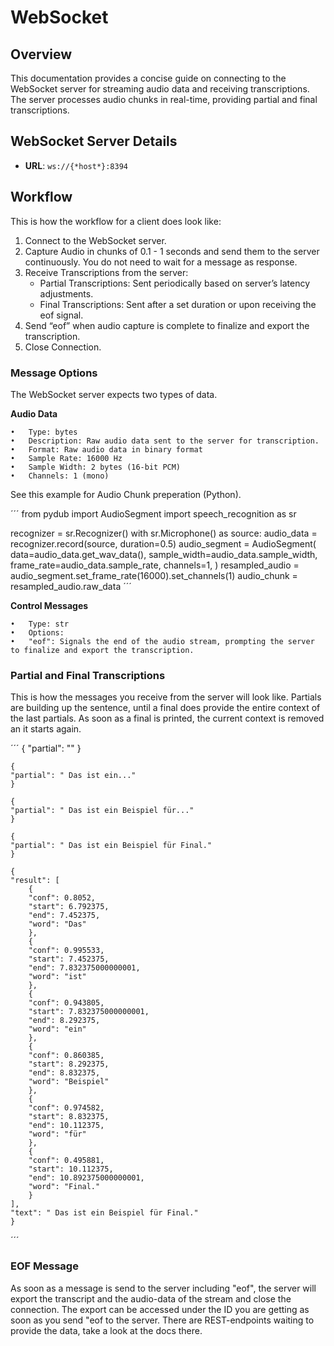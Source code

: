 # WebSocket

## Overview

This documentation provides a concise guide on connecting to the WebSocket server for streaming audio data and receiving transcriptions. The server processes audio chunks in real-time, providing partial and final transcriptions.

## WebSocket Server Details

- **URL**: `ws://{*host*}:8394`

## Workflow
This is how the workflow for a client does look like:

1.	Connect to the WebSocket server.
1.	Capture Audio in chunks of 0.1 - 1 seconds and send them to the server continuously. You do not need to wait for a message as response.
1.	Receive Transcriptions from the server:
    - Partial Transcriptions: Sent periodically based on server’s latency adjustments.
    - Final Transcriptions: Sent after a set duration or upon receiving the eof signal.
1.	Send “eof” when audio capture is complete to finalize and export the transcription.
1.	Close Connection.

### Message Options
The WebSocket server expects two types of data.

**Audio Data**

	•	Type: bytes
	•	Description: Raw audio data sent to the server for transcription.
    •	Format: Raw audio data in binary format
	•	Sample Rate: 16000 Hz
	•	Sample Width: 2 bytes (16-bit PCM)
	•	Channels: 1 (mono)

See this example for Audio Chunk preperation (Python).

´´´
from pydub import AudioSegment
import speech_recognition as sr

recognizer = sr.Recognizer()
with sr.Microphone() as source:
    audio_data = recognizer.record(source, duration=0.5)
    audio_segment = AudioSegment(
        data=audio_data.get_wav_data(),
        sample_width=audio_data.sample_width,
        frame_rate=audio_data.sample_rate,
        channels=1,
    )
    resampled_audio = audio_segment.set_frame_rate(16000).set_channels(1)
    audio_chunk = resampled_audio.raw_data
´´´

**Control Messages**

	•	Type: str
	•	Options:
	•	"eof": Signals the end of the audio stream, prompting the server to finalize and export the transcription.

### Partial and Final Transcriptions
This is how the messages you receive from the server will look like. Partials are building up the sentence, until a final does provide the entire context of the last partials. As soon as a final is printed, the current context is removed an it starts again. 

´´´
    {
    "partial": ""
    }

    {
    "partial": " Das ist ein..."
    }

    {
    "partial": " Das ist ein Beispiel für..."
    }

    {
    "partial": " Das ist ein Beispiel für Final."
    }

    {
    "result": [
        {
        "conf": 0.8052,
        "start": 6.792375,
        "end": 7.452375,
        "word": "Das"
        },
        {
        "conf": 0.995533,
        "start": 7.452375,
        "end": 7.832375000000001,
        "word": "ist"
        },
        {
        "conf": 0.943805,
        "start": 7.832375000000001,
        "end": 8.292375,
        "word": "ein"
        },
        {
        "conf": 0.860385,
        "start": 8.292375,
        "end": 8.832375,
        "word": "Beispiel"
        },
        {
        "conf": 0.974582,
        "start": 8.832375,
        "end": 10.112375,
        "word": "für"
        },
        {
        "conf": 0.495881,
        "start": 10.112375,
        "end": 10.892375000000001,
        "word": "Final."
        }
    ],
    "text": " Das ist ein Beispiel für Final."
    }
´´´

### EOF Message
As soon as a message is send to the server including "eof", the server will export the transcript and the audio-data of the stream and close the connection.
The export can be accessed under the ID you are getting as soon as you send "eof to the server. There are REST-endpoints waiting to provide the data, take a look at the docs there. 